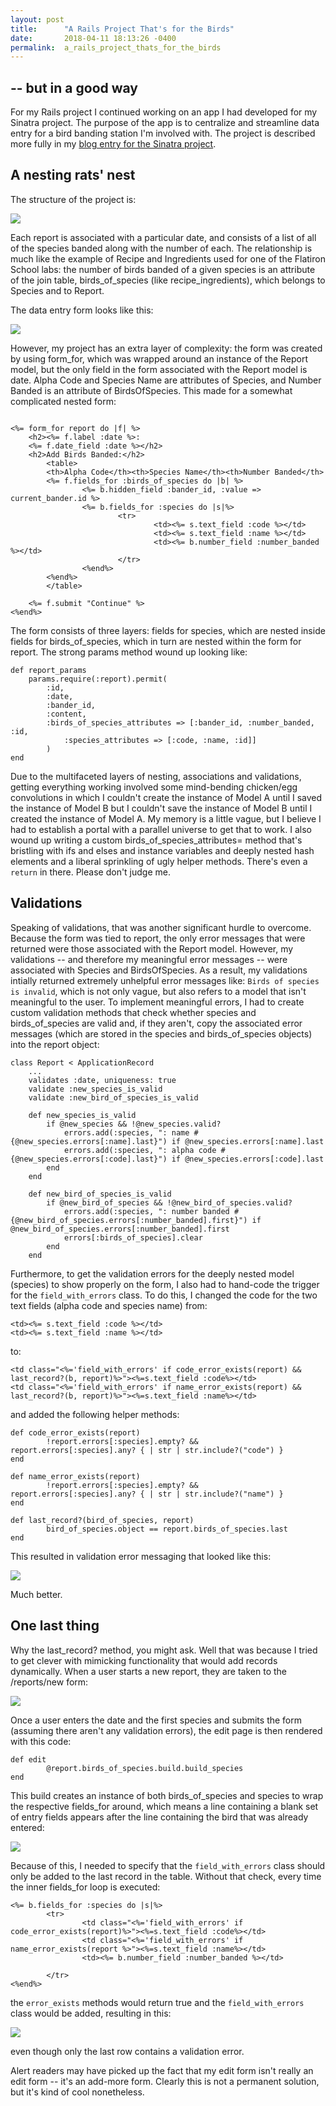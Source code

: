 ```yaml
---
layout: post
title:      "A Rails Project That's for the Birds"
date:       2018-04-11 18:13:26 -0400
permalink:  a_rails_project_thats_for_the_birds
---
```


## -- but in a good way
For my Rails project I continued working on an app I had developed for my Sinatra project. The purpose of the app is to centralize and streamline data entry for a bird banding station I'm involved with. The project is described more fully in my [blog entry for the Sinatra project](http://http://burtondev.com/sinatra_project).

## A nesting rats' nest 

The structure of the project is:

![](http://burtonux.com/flatiron_blog/project-model.jpg)

Each report is associated with a particular date, and consists of a list of all of the species banded along with the number of each. The relationship is much like the example of Recipe and Ingredients used for one of the Flatiron School labs: the number of birds banded of a given species is an attribute of the join table, birds_of_species (like recipe_ingredients), which belongs to Species and to Report. 

The data entry form looks like this:

![](http://burtonux.com/flatiron_blog/data-entry-form.jpg)

However, my project has an extra layer of complexity: the form was created by using form_for, which was wrapped around an instance of the Report model, but the only field in the form associated with the Report model is date. Alpha Code and Species Name are attributes of Species, and Number Banded is an attribute of BirdsOfSpecies. This made for a somewhat complicated nested form:

```

<%= form_for report do |f| %>
	<h2><%= f.label :date %>: 
	<%= f.date_field :date %></h2>
	<h2>Add Birds Banded:</h2>
		<table>
		<th>Alpha Code</th><th>Species Name</th><th>Number Banded</th>
		<%= f.fields_for :birds_of_species do |b| %>
				<%= b.hidden_field :bander_id, :value => current_bander.id %>
				<%= b.fields_for :species do |s|%>
						<tr>
								<td><%= s.text_field :code %></td>
								<td><%= s.text_field :name %></td>
								<td><%= b.number_field :number_banded %></td>
						</tr>
				<%end%>
		<%end%>
		</table>

	<%= f.submit "Continue" %>
<%end%>
```

The form consists of three layers: fields for species, which are nested inside fields for birds_of_species, which in turn are nested within the form for report. The strong params method wound up looking like:

```
def report_params
	params.require(:report).permit(
		:id,
		:date, 
		:bander_id,
		:content,
		:birds_of_species_attributes => [:bander_id, :number_banded, :id,
			:species_attributes => [:code, :name, :id]]
		)
end

```

Due to the multifaceted layers of nesting, associations and validations, getting everything working involved some mind-bending chicken/egg convolutions in which I couldn't create the instance of Model A until I saved the instance of Model B but I couldn't save the instance of Model B until I created the instance of Model A. My memory is a little vague, but I believe I had to establish a portal with a parallel universe to get that to work. I also wound up writing a custom birds_of_species_attributes= method that's bristling with ifs and elses and instance variables and deeply nested hash elements and a liberal sprinkling of ugly helper methods. There's even a `return` in there. Please don't judge me.

## Validations

Speaking of validations, that was another significant hurdle to overcome. Because the form was tied to report, the only error messages that were returned were those associated with the Report model. However, my validations -- and therefore my meaningful error messages -- were associated with Species and BirdsOfSpecies. As a result, my validations intially returned extremely unhelpful error messages like: `Birds of species is invalid`, which is not only vague, but also refers to a model that isn't meaningful to the user. To implement meaningful errors, I had to create custom validation methods that check whether species and birds_of_species are valid and, if they aren't, copy the associated error messages (which are stored in the species and birds_of_species objects) into the report object: 

```
class Report < ApplicationRecord
    ... 
    validates :date, uniqueness: true
    validate :new_species_is_valid
    validate :new_bird_of_species_is_valid

    def new_species_is_valid
        if @new_species && !@new_species.valid?
            errors.add(:species, ": name #{@new_species.errors[:name].last}") if @new_species.errors[:name].last
            errors.add(:species, ": alpha code #{@new_species.errors[:code].last}") if @new_species.errors[:code].last
        end
    end

    def new_bird_of_species_is_valid
        if @new_bird_of_species && !@new_bird_of_species.valid?
            errors.add(:species, ": number banded #{@new_bird_of_species.errors[:number_banded].first}") if @new_bird_of_species.errors[:number_banded].first
            errors[:birds_of_species].clear
        end
    end

```

Furthermore, to get the validation errors for the deeply nested model (species) to show properly on the form, I also had to hand-code the trigger for the `field_with_errors` class. To do this, I changed the code for the two text fields (alpha code and species name) from:

```
<td><%= s.text_field :code %></td>
<td><%= s.text_field :name %></td>
```

to:

```
<td class="<%='field_with_errors' if code_error_exists(report) && last_record?(b, report)%>"><%=s.text_field :code%></td>
<td class="<%='field_with_errors' if name_error_exists(report) && last_record?(b, report)%>"><%=s.text_field :name%></td>
```

and added the following helper methods:

```
def code_error_exists(report)
		!report.errors[:species].empty? && report.errors[:species].any? { | str | str.include?("code") }
end

def name_error_exists(report)
		!report.errors[:species].empty? && report.errors[:species].any? { | str | str.include?("name") }
end

def last_record?(bird_of_species, report)
		bird_of_species.object == report.birds_of_species.last
end
```

This resulted in validation error messaging that looked like this:

![](http://burtonux.com/flatiron_blog/validation-errors.jpg)

Much better.

## One last thing

Why the last_record? method, you might ask. Well that was because I tried to get clever with mimicking functionality that would add records dynamically. When a user starts a new report, they are taken to the /reports/new form:

![](http://burtonux.com/flatiron_blog/data-entry-form.jpg)

Once a user enters the date and the first species and submits the form (assuming there aren't any validation errors), the edit page is then rendered with this code:

```
def edit
		@report.birds_of_species.build.build_species
end
```

This build creates an instance of both birds_of_species and species to wrap the respective fields_for around, which means a line containing a blank set of entry fields appears after the line containing the bird that was already entered: 

![](http://burtonux.com/flatiron_blog/with-one-bird-added.jpg)

Because of this, I needed to specify that the `field_with_errors` class should only be added to the last record in the table. Without that check, every time the inner fields_for loop is executed:

```
<%= b.fields_for :species do |s|%>
		<tr>
				<td class="<%='field_with_errors' if code_error_exists(report)%>"><%=s.text_field :code%></td>
				<td class="<%='field_with_errors' if name_error_exists(report %>"><%=s.text_field :name%></td>
				<td><%= b.number_field :number_banded %></td>

		</tr>
<%end%>

```

the `error_exists` methods would return true and the `field_with_errors` class would be added, resulting in this:

![](http://burtonux.com/flatiron_blog/dodo.jpg)

even though only the last row contains a validation error. 

Alert readers may have picked up the fact that my edit form isn't really an edit form -- it's an add-more form. Clearly this is not a permanent solution, but it's kind of cool nonetheless. 
